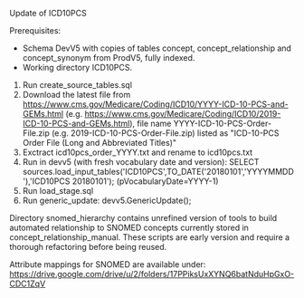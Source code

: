 Update of ICD10PCS

Prerequisites:
- Schema DevV5 with copies of tables concept, concept_relationship and concept_synonym from ProdV5, fully indexed.
- Working directory ICD10PCS.

1. Run create_source_tables.sql
2. Download the latest file from https://www.cms.gov/Medicare/Coding/ICD10/YYYY-ICD-10-PCS-and-GEMs.html (e.g. https://www.cms.gov/Medicare/Coding/ICD10/2019-ICD-10-PCS-and-GEMs.html), 
file name YYYY-ICD-10-PCS-Order-File.zip (e.g. 2019-ICD-10-PCS-Order-File.zip) listed as "ICD-10-PCS Order File (Long and Abbreviated Titles)"
3. Exctract icd10pcs_order_YYYY.txt and rename to icd10pcs.txt
4. Run in devv5 (with fresh vocabulary date and version): SELECT sources.load_input_tables('ICD10PCS',TO_DATE('20180101','YYYYMMDD'),'ICD10PCS 20180101'); (pVocabularyDate=YYYY-1)
5. Run load_stage.sql
6. Run generic_update: devv5.GenericUpdate();

Directory snomed_hierarchy contains unrefined version of tools to build automated relationship to SNOMED concepts currently stored in concept_relationship_manual. These scripts are early version and require a thorough refactoring before being reused.

Attribute mappings for SNOMED are available under: https://drive.google.com/drive/u/2/folders/17PPiksUxXYNQ6batNduHpGxO-CDC1ZqV